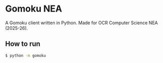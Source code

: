 # Gomoku NEA

A Gomoku client written in Python. Made for OCR Computer Science NEA (2025-26).

## How to run

```sh
$ python -m gomoku
```
